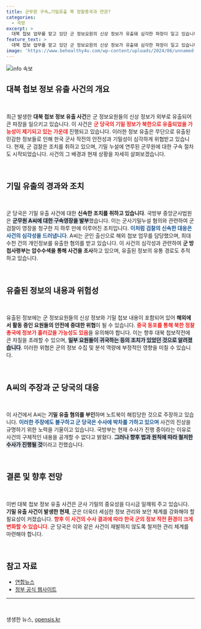 ```yaml
---
title: 군무원 구속…기밀유출 북 정찰총국과 연관?
categories:
  - 국방
excerpt: >
  대북 첩보 업무를 맡고 있던 군 정보요원의 신상 정보가 유출돼 심각한 파장이 일고 있습니다. 군 당국은 기밀이 북한으로 넘어갔을 가능성을 분석 중이며, 관련자 A씨는 구속되었습니다. 과연 이번 사태가 국가 안보에 미칠 영향은?
feature_text: >
  대북 첩보 업무를 맡고 있던 군 정보요원의 신상 정보가 유출돼 심각한 파장이 일고 있습니다. 군 당국은 기밀이 북한으로 넘어갔을 가능성을 분석 중이며, 관련자 A씨는 구속되었습니다. 과연 이번 사태가 국가 안보에 미칠 영향은?
image: 'https://www.behealthy4u.com/wp-content/uploads/2024/06/unnamed-file.png'
---
```


<p><img src="https://www.behealthy4u.com/wp-content/uploads/2024/06/unnamed-file.png" alt="info 속보" /></p>

<h2 data-ke-size="size26">대북 첩보 정보 유출 사건의 개요</h2>

<p data-ke-size="size16">&nbsp;</p>

<p>최근 발생한 <b>대북 첩보 정보 유출 사건</b>은 군 정보요원들의 신상 정보가 외부로 유출되어 큰 파장을 일으키고 있습니다. 이 사건은 <b><span style="color: #ee2323;">군 당국의 기밀 정보가 북한으로 유출되었을 가능성이 제기되고 있는 가운데</span></b> 진행되고 있습니다. 이러한 정보 유출은 무단으로 유출된 민감한 정보들로 인해 한국 군사 작전의 안전성과 기밀성이 심각하게 위협받고 있습니다. 현재, 군 검찰은 조치를 취하고 있으며, 기밀 누설에 연루된 군무원에 대한 구속 절차도 시작되었습니다. 사건의 그 배경과 현재 상황을 자세히 살펴보겠습니다.</p>

<p data-ke-size="size16">&nbsp;</p>

<h2 data-ke-size="size26">기밀 유출의 경과와 조치</h2>

<p data-ke-size="size16">&nbsp;</p>

<p>군 당국은 기밀 유출 사건에 대한 <b>신속한 조치를 취하고 있습니다</b>. 국방부 중앙군사법원은 <b><span style="background-color: #21538527;">군무원 A씨에 대한 구속영장을 발부</span></b>했습니다. 이는 군사기밀누설 혐의와 관련하여 군 검찰이 영장을 청구한 지 하루 만에 이루어진 조치입니다. <b><span style="color: #1a5490;">이처럼 검찰의 신속한 대응은 사건의 심각성을 드러냅니다</span></b>. A씨는 군인 출신으로 해외 첩보 업무를 담당했으며, 최대 수천 건의 개인정보를 유출한 혐의를 받고 있습니다. 이 사건의 심각성과 관련하여 <b>군 방첩사령부는 압수수색을 통해 사건을 조사</b>하고 있으며, 유출된 정보의 유통 경로도 추적하고 있습니다.</p>

<p data-ke-size="size16">&nbsp;</p>

<h2 data-ke-size="size26">유출된 정보의 내용과 위험성</h2>

<p data-ke-size="size16">&nbsp;</p>

<p>유출된 정보에는 군 정보요원들의 신상 정보와 기밀 첩보 내용이 포함되어 있어 <b>해외에서 활동 중인 요원들의 안전에 중대한 위협</b>이 될 수 있습니다. <b><span style="color: #ee2323;">중국 동포를 통해 북한 정찰총국에 정보가 흘러갔을 가능성도 있음</span></b>을 유의해야 합니다. 이는 향후 대북 첩보작전에 큰 차질을 초래할 수 있으며, <b><span style="background-color: #21538527;">일부 요원들이 귀국하는 등의 조치가 있었던 것으로 알려졌습니다</span></b>. 이러한 위협은 군의 정보 수집 및 분석 역량에 부정적인 영향을 미칠 수 있습니다.</p>

<p data-ke-size="size16">&nbsp;</p>

<h2 data-ke-size="size26">A씨의 주장과 군 당국의 대응</h2>

<p data-ke-size="size16">&nbsp;</p>

<p>이 사건에서 A씨는 <b>기밀 유출 혐의를 부인</b>하며 노트북이 해킹당한 것으로 주장하고 있습니다. <b><span style="color: #1a5490;">이러한 주장에도 불구하고 군 당국은 수사에 박차를 가하고 있으며</span></b> 사건의 진상을 규명하기 위한 노력을 기울이고 있습니다. 국방부는 현재 수사가 진행 중이라는 이유로 사건의 구체적인 내용을 공개할 수 없다고 밝혔다. <b><span style="background-color: #21538527;">그러나 향후 법과 원칙에 따라 철저한 수사가 진행될 것</span></b>이라고 전했습니다.</p>

<p data-ke-size="size16">&nbsp;</p>

<h2 data-ke-size="size26">결론 및 향후 전망</h2>

<p data-ke-size="size16">&nbsp;</p>

<p>이번 대북 첩보 정보 유출 사건은 군사 기밀의 중요성을 다시금 일깨워 주고 있습니다. <b>기밀 유출 사건이 발생한 현재</b>, 군은 더욱더 세심한 정보 관리와 보안 체계를 강화해야 할 필요성이 커졌습니다. <b><span style="color: #ee2323;">향후 이 사건의 수사 결과에 따라 한국 군의 정보 작전 환경이 크게 변화할 수 있습니다</span></b>. 군 당국은 이와 같은 사건이 재발하지 않도록 철저한 관리 체계를 마련해야 합니다.</p>

<p data-ke-size="size16">&nbsp;</p>

<h2 data-ke-size="size26">참고 자료</h2>

<ul>
    <li><a href="https://www.yonhapnews.co.kr/">연합뉴스</a></li>
    <li><a href="https://https://www.korea.kr/">정부 공식 웹사이트</a></li>
</ul>

<hr>

<p data-ke-size="size16">&nbsp;</p>
생생한 뉴스, <a href="https://opensis.kr" rel="dofollow">opensis.kr</a>



